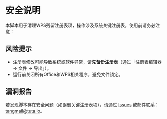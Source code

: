 # 安全说明

本脚本用于清理WPS残留注册表项，操作涉及系统关键注册表，使用前请务必注意：

## 风险提示

- 注册表修改可能导致系统或软件异常，请**先备份注册表**（通过「注册表编辑器 → 文件 → 导出」）。
- 运行前关闭所有Office和WPS相关程序，避免文件锁定。

## 漏洞报告

若发现脚本存在安全问题（如误删关键注册表项），请通过 [Issues](https://github.com/你的用户名/仓库名/issues) 或邮件联系：tangmail@tuta.io。
